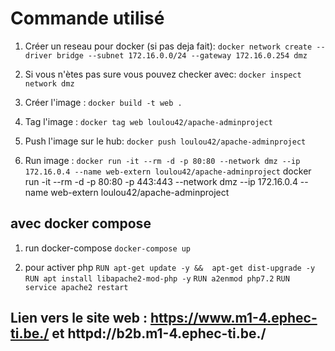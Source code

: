 # Commande utilisé

1. Créer un reseau pour docker (si pas deja fait):
`docker network create --driver bridge --subnet 172.16.0.0/24 --gateway 172.16.0.254 dmz`

1. Si vous n'ètes pas sure vous pouvez checker avec: 
`docker inspect network dmz`

1. Créer l'image : 
`docker build -t web .`

1. Tag l'image : 
`docker tag web loulou42/apache-adminproject`

1. Push l'image sur le hub: 
`docker push loulou42/apache-adminproject`

1. Run image : 
`docker run -it --rm -d -p 80:80 --network dmz --ip 172.16.0.4 --name web-extern loulou42/apache-adminproject`
 docker run -it --rm -d -p 80:80 -p 443:443 --network dmz --ip 172.16.0.4 --name web-extern loulou42/apache-adminproject

## avec docker compose

1. run docker-compose
`docker-compose up`


1. pour activer php
`RUN apt-get update -y &&  apt-get dist-upgrade -y`
`RUN apt install libapache2-mod-php -y`
`RUN a2enmod php7.2`
`RUN service apache2 restart`
## Lien vers le site web : https://www.m1-4.ephec-ti.be./ et httpd://b2b.m1-4.ephec-ti.be./


